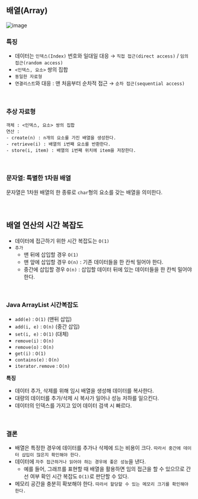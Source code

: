 ## 배열(Array)
![image](https://github.com/joohee56/Algorithm-Code-And-Data-Structure/assets/83942393/8d8880af-da4f-481c-ae54-0b7cc6d24a86)

### 특징
* 데이터는 `인덱스(Index)` 번호와 일대일 대응 → `직접 접근(direct access)` / `임의 접근(random access)`
* `<인덱스, 요소>` 쌍의 집합
* `동일한 자료형`
* `연결리스트`와 대응 : 맨 처음부터 순차적 접근 → `순차 접근(sequential access)`
</br>

### 추상 자료형
```
객체 : <인덱스, 요소> 쌍의 집합
연산 :
- create(n) : n개의 요소를 가진 배열을 생성한다.
- retrieve(i) : 배열의 i번째 요소를 반환한다. 
- store(i, item) : 배열의 i번째 위치에 item을 저장한다. 
```
</br>

### 문자열: 특별한 1차원 배열
문자열은 1차원 배열의 한 종류로 `char`형의 요소를 갖는 배열을 의미한다.</br>     
</br>

## 배열 연산의 시간 복잡도
* 데이터에 접근하기 위한 시간 복잡도는 `O(1)`
* `추가`
    * 맨 뒤에 삽입할 경우 `O(1)`
    * 맨 앞에 삽입할 경우 `O(n)` : 기존 데이터들을 한 칸씩 밀어야 한다.
    * 중간에 삽입할 경우 `O(n)` : 삽입할 데이터 뒤에 있는 데이터들을 한 칸씩 밀어야 한다.
</br>

### Java ArrayList 시간복잡도
* `add(e)` : `O(1)` (맨뒤 삽입)
* `add(i, e)` : `O(n)` (중간 삽입)
* `set(i, e)` : `O(1)` (대체)
* `remove(i)` : `O(n)`
* `remove(o)` : `O(n)`
* `get(i)` : `O(1)`
* `contains(e)` : `O(n)`
* `iterator.remove` : `O(n)`

**특징**
* 데이터 추가, 삭제를 위해 임시 배열을 생성해 데이터를 복사한다.
* 대량의 데이터를 추가/삭제 시 복사가 일어나 성능 저하를 일으킨다.
* 데이터의 인덱스를 가지고 있어 데이터 검색 시 빠르다.
</br>

### 결론
* 배열은 특정한 경우에 데이터를 추가나 삭제에 드는 비용이 크다. `따라서 중간에 데이터 삽입이 많은지 확인해야 한다.` 
* 데이터에 `자주 접근하거나 읽어야 하는 경우에 좋은 성능`을 낸다.
    * 예를 들어, 그래프를 표현할 때 배열을 활용하면 임의 접근을 할 수 있으므로 간선 여부 확인 시간 복잡도 `O(1)`로 판단할 수 있다.
* 메모리 공간을 충분히 확보해야 한다. `따라서 할당할 수 있는 메모리 크기를 확인해야 한다.`  
</br>
</br>



